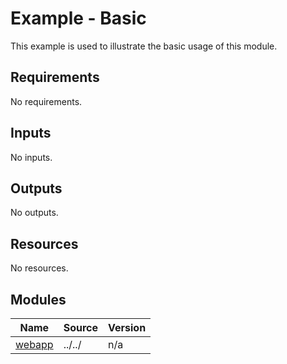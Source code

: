 # Example - Basic

This example is used to illustrate the basic usage of this module.

<!-- BEGIN_TF_DOCS -->
## Requirements

No requirements.

## Inputs

No inputs.

## Outputs

No outputs.

## Resources

No resources.

## Modules

| Name | Source | Version |
|------|--------|---------|
| <a name="module_webapp"></a> [webapp](#module\_webapp) | ../../ | n/a |
<!-- END_TF_DOCS -->
